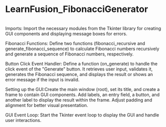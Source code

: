 # LearnFusion_FibonacciGenerator
<br>
 Imports: Import the necessary modules from the Tkinter library for creating GUI components and displaying message boxes for errors.

Fibonacci Functions: Define two functions (fibonacci_recursive and generate_fibonacci_sequence) to calculate Fibonacci numbers recursively and generate a sequence of Fibonacci numbers, respectively.

Button Click Event Handler: Define a function (on_generate) to handle the click event of the "Generate" button. It retrieves user input, validates it, generates the Fibonacci sequence, and displays the result or shows an error message if the input is invalid.

Setting up the GUI:Create the main window (root), set its title, and create a frame to contain GUI components. Add labels, an entry field, a button, and another label to display the result within the frame. Adjust padding and alignment for better visual presentation.

GUI Event Loop: Start the Tkinter event loop to display the GUI and handle user interactions.
